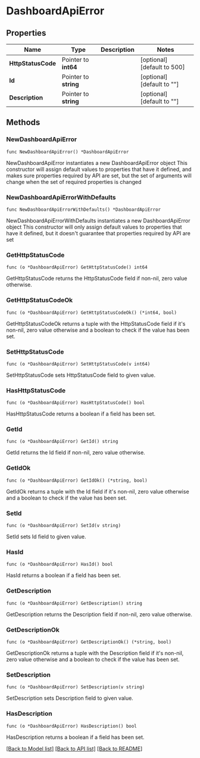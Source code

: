 # DashboardApiError

## Properties

Name | Type | Description | Notes
------------ | ------------- | ------------- | -------------
**HttpStatusCode** | Pointer to **int64** |  | [optional] [default to 500]
**Id** | Pointer to **string** |  | [optional] [default to ""]
**Description** | Pointer to **string** |  | [optional] [default to ""]

## Methods

### NewDashboardApiError

`func NewDashboardApiError() *DashboardApiError`

NewDashboardApiError instantiates a new DashboardApiError object
This constructor will assign default values to properties that have it defined,
and makes sure properties required by API are set, but the set of arguments
will change when the set of required properties is changed

### NewDashboardApiErrorWithDefaults

`func NewDashboardApiErrorWithDefaults() *DashboardApiError`

NewDashboardApiErrorWithDefaults instantiates a new DashboardApiError object
This constructor will only assign default values to properties that have it defined,
but it doesn't guarantee that properties required by API are set

### GetHttpStatusCode

`func (o *DashboardApiError) GetHttpStatusCode() int64`

GetHttpStatusCode returns the HttpStatusCode field if non-nil, zero value otherwise.

### GetHttpStatusCodeOk

`func (o *DashboardApiError) GetHttpStatusCodeOk() (*int64, bool)`

GetHttpStatusCodeOk returns a tuple with the HttpStatusCode field if it's non-nil, zero value otherwise
and a boolean to check if the value has been set.

### SetHttpStatusCode

`func (o *DashboardApiError) SetHttpStatusCode(v int64)`

SetHttpStatusCode sets HttpStatusCode field to given value.

### HasHttpStatusCode

`func (o *DashboardApiError) HasHttpStatusCode() bool`

HasHttpStatusCode returns a boolean if a field has been set.

### GetId

`func (o *DashboardApiError) GetId() string`

GetId returns the Id field if non-nil, zero value otherwise.

### GetIdOk

`func (o *DashboardApiError) GetIdOk() (*string, bool)`

GetIdOk returns a tuple with the Id field if it's non-nil, zero value otherwise
and a boolean to check if the value has been set.

### SetId

`func (o *DashboardApiError) SetId(v string)`

SetId sets Id field to given value.

### HasId

`func (o *DashboardApiError) HasId() bool`

HasId returns a boolean if a field has been set.

### GetDescription

`func (o *DashboardApiError) GetDescription() string`

GetDescription returns the Description field if non-nil, zero value otherwise.

### GetDescriptionOk

`func (o *DashboardApiError) GetDescriptionOk() (*string, bool)`

GetDescriptionOk returns a tuple with the Description field if it's non-nil, zero value otherwise
and a boolean to check if the value has been set.

### SetDescription

`func (o *DashboardApiError) SetDescription(v string)`

SetDescription sets Description field to given value.

### HasDescription

`func (o *DashboardApiError) HasDescription() bool`

HasDescription returns a boolean if a field has been set.


[[Back to Model list]](../README.md#documentation-for-models) [[Back to API list]](../README.md#documentation-for-api-endpoints) [[Back to README]](../README.md)



